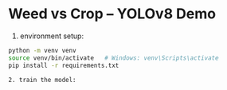 # Weed vs Crop – YOLOv8 Demo

1. environment setup: 
```bash
python -m venv venv
source venv/bin/activate   # Windows: venv\Scripts\activate
pip install -r requirements.txt

2. train the model:
